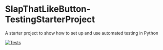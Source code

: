 # SlapThatLikeButton-TestingStarterProject
A starter project to show how to set up and use automated testing in Python

[![Tests](https://github.com/iMukunth/tesing_tool/actions/workflows/ci-tests.yml/badge.svg)](https://github.com/iMukunth/tesing_tool/actions/workflows/ci-tests.yml)

